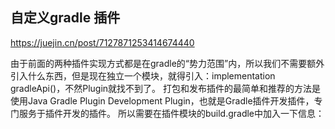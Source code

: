 ## 自定义gradle 插件
https://juejin.cn/post/7127871253414674440

由于前面的两种插件实现方式都是在gradle的“势力范围”内，所以我们不需要额外引入什么东西，但是现在独立一个模块，就得引入：implementation gradleApi()，不然Plugin<Project>就找不到了。
打包和发布插件的最简单和推荐的方法是使用Java Gradle Plugin Development Plugin，也就是Gradle插件开发插件，专门服务于插件开发的插件。
所以需要在插件模块的build.gradle中加入一下信息：




